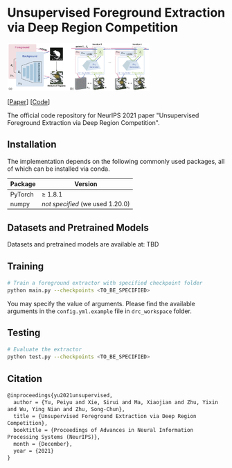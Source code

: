 # Unsupervised Foreground Extraction via Deep Region Competition
<img src="teaser.png" alt="teaser" width="65%" />

[[Paper](TBD)] [[Code](https://github.com/yuPeiyu98/DRC)]

The official code repository for NeurIPS 2021 paper "Unsupervised Foreground Extraction via Deep Region Competition".

## Installation

The implementation depends on the following commonly used packages, all of which can be installed via conda.

| Package      | Version                          |
| ------------ | -------------------------------- |
| PyTorch      | ≥ 1.8.1                          |
| numpy        | *not specified* (we used 1.20.0) |

## Datasets and Pretrained Models

Datasets and pretrained models are available at: TBD

## Training

```bash
# Train a foreground extractor with specified checkpoint folder
python main.py --checkpoints <TO_BE_SPECIFIED>
```

You may specify the value of arguments. Please find the available arguments in the `config.yml.example` file in `drc_workspace` folder. 

## Testing

```bash
# Evaluate the extractor
python test.py --checkpoints <TO_BE_SPECIFIED>
```

## Citation

```
@inproceedings{yu2021unsupervised,
  author = {Yu, Peiyu and Xie, Sirui and Ma, Xiaojian and Zhu, Yixin and Wu, Ying Nian and Zhu, Song-Chun},
  title = {Unsupervised Foreground Extraction via Deep Region Competition},
  booktitle = {Proceedings of Advances in Neural Information Processing Systems (NeurIPS)},
  month = {December},
  year = {2021}
}
```
